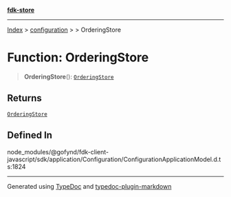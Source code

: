 [**fdk-store**](../../../README.md)
***

[Index](../../../API.md) > [configuration](../../README.md) > [<internal>](../README.md) > OrderingStore

# Function: OrderingStore

> **OrderingStore**(): [`OrderingStore`](../type-aliases/type-alias.OrderingStore.md)

## Returns

[`OrderingStore`](../type-aliases/type-alias.OrderingStore.md)

## Defined In

node\_modules/@gofynd/fdk-client-javascript/sdk/application/Configuration/ConfigurationApplicationModel.d.ts:1824

***
Generated using [TypeDoc](https://typedoc.org/) and [typedoc-plugin-markdown](https://www.npmjs.com/package/typedoc-plugin-markdown)
